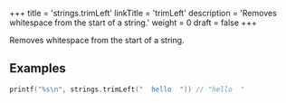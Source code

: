 +++
title = 'strings.trimLeft'
linkTitle = 'trimLeft'
description = 'Removes whitespace from the start of a string.'
weight = 0
draft = false
+++

Removes whitespace from the start of a string.

## Examples

```go
printf("%s\n", strings.trimLeft("  hello  ")) // "hello  "
```


